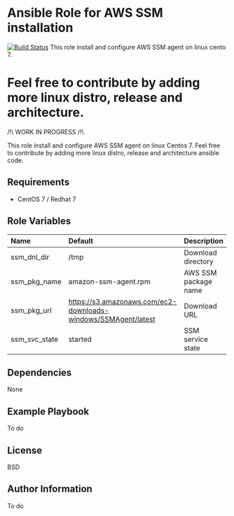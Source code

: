 Ansible Role for AWS SSM installation
=========

[![Build Status](https://travis-ci.org/bitintheskud/ansible-role-ssm-agent.svg?branch=master)](https://travis-ci.org/bitintheskud/ansible-role-ssm-agent)
This role install and configure AWS SSM agent on linux cento 7. 

Feel free to contribute by adding more linux distro, release and architecture. 
=======

/!\ WORK IN PROGRESS /!\

This role install and configure AWS SSM agent on linux Centos 7. 
Feel free to contribute by adding more linux distro, release and architecture ansible code. 

Requirements
------------

- CentOS 7 / Redhat 7


Role Variables
--------------

| Name|Default|Description |
| :--- | :--- | :--- |
|ssm_dnl_dir|/tmp|Download directory|
|ssm_pkg_name|amazon-ssm-agent.rpm|AWS SSM package name|
|ssm_pkg_url|https://s3.amazonaws.com/ec2-downloads-windows/SSMAgent/latest|Download URL|
|ssm_svc_state|started|SSM service state|


Dependencies
------------

None

Example Playbook
----------------

To do

License
-------

BSD

Author Information
------------------

To do
